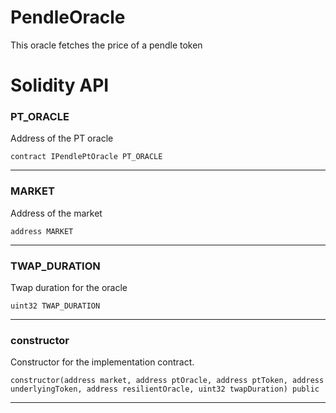 # PendleOracle
This oracle fetches the price of a pendle token

# Solidity API

### PT_ORACLE

Address of the PT oracle

```solidity
contract IPendlePtOracle PT_ORACLE
```

- - -

### MARKET

Address of the market

```solidity
address MARKET
```

- - -

### TWAP_DURATION

Twap duration for the oracle

```solidity
uint32 TWAP_DURATION
```

- - -

### constructor

Constructor for the implementation contract.

```solidity
constructor(address market, address ptOracle, address ptToken, address underlyingToken, address resilientOracle, uint32 twapDuration) public
```

- - -

